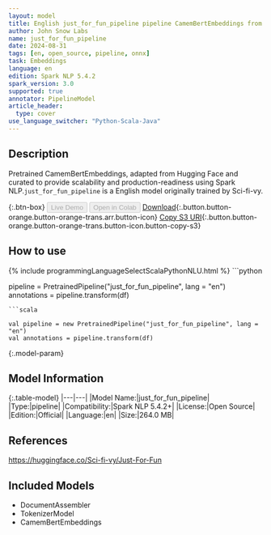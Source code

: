 ```yaml
---
layout: model
title: English just_for_fun_pipeline pipeline CamemBertEmbeddings from Sci-fi-vy
author: John Snow Labs
name: just_for_fun_pipeline
date: 2024-08-31
tags: [en, open_source, pipeline, onnx]
task: Embeddings
language: en
edition: Spark NLP 5.4.2
spark_version: 3.0
supported: true
annotator: PipelineModel
article_header:
  type: cover
use_language_switcher: "Python-Scala-Java"
---
```


## Description

Pretrained CamemBertEmbeddings, adapted from Hugging Face and curated to provide scalability and production-readiness using Spark NLP.`just_for_fun_pipeline` is a English model originally trained by Sci-fi-vy.

{:.btn-box}
<button class="button button-orange" disabled>Live Demo</button>
<button class="button button-orange" disabled>Open in Colab</button>
[Download](https://s3.amazonaws.com/auxdata.johnsnowlabs.com/public/models/just_for_fun_pipeline_en_5.4.2_3.0_1725136317070.zip){:.button.button-orange.button-orange-trans.arr.button-icon}
[Copy S3 URI](s3://auxdata.johnsnowlabs.com/public/models/just_for_fun_pipeline_en_5.4.2_3.0_1725136317070.zip){:.button.button-orange.button-orange-trans.button-icon.button-copy-s3}

## How to use



<div class="tabs-box" markdown="1">
{% include programmingLanguageSelectScalaPythonNLU.html %}
```python

pipeline = PretrainedPipeline("just_for_fun_pipeline", lang = "en")
annotations =  pipeline.transform(df)   

```
```scala

val pipeline = new PretrainedPipeline("just_for_fun_pipeline", lang = "en")
val annotations = pipeline.transform(df)

```
</div>

{:.model-param}
## Model Information

{:.table-model}
|---|---|
|Model Name:|just_for_fun_pipeline|
|Type:|pipeline|
|Compatibility:|Spark NLP 5.4.2+|
|License:|Open Source|
|Edition:|Official|
|Language:|en|
|Size:|264.0 MB|

## References

https://huggingface.co/Sci-fi-vy/Just-For-Fun

## Included Models

- DocumentAssembler
- TokenizerModel
- CamemBertEmbeddings